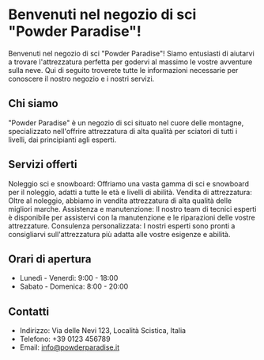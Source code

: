 


# **Benvenuti nel negozio di sci "Powder Paradise"!**
Benvenuti nel negozio di sci "Powder Paradise"! Siamo entusiasti di aiutarvi a trovare l'attrezzatura perfetta per godervi al massimo le vostre avventure sulla neve. Qui di seguito troverete tutte le informazioni necessarie per conoscere il nostro negozio e i nostri servizi.

## **Chi siamo**
"Powder Paradise" è un negozio di sci situato nel cuore delle montagne, specializzato nell'offrire attrezzatura di alta qualità per sciatori di tutti i livelli, dai principianti agli esperti.

## **Servizi offerti**
Noleggio sci e snowboard: Offriamo una vasta gamma di sci e snowboard per il noleggio, adatti a tutte le età e livelli di abilità.
Vendita di attrezzatura: Oltre al noleggio, abbiamo in vendita attrezzatura di alta qualità delle migliori marche.
Assistenza e manutenzione: Il nostro team di tecnici esperti è disponibile per assistervi con la manutenzione e le riparazioni delle vostre attrezzature.
Consulenza personalizzata: I nostri esperti sono pronti a consigliarvi sull'attrezzatura più adatta alle vostre esigenze e abilità.

## **Orari di apertura**
- Lunedì - Venerdì: 9:00 - 18:00
- Sabato - Domenica: 8:00 - 20:00

## **Contatti**
- Indirizzo: Via delle Nevi 123, Località Scistica, Italia
- Telefono: +39 0123 456789
- Email: info@powderparadise.it
